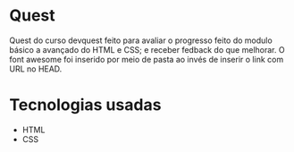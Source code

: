 # Quest 

Quest do curso devquest feito para avaliar o progresso feito do modulo básico a avançado do HTML e CSS; e receber fedback do que melhorar. 
O font awesome foi inserido por meio de pasta ao invés de inserir o link com URL no HEAD.

# Tecnologias usadas

- HTML
- CSS
